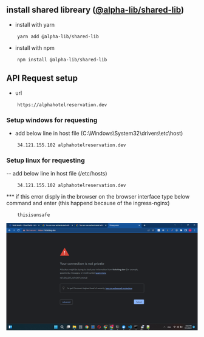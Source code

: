 ## install shared libreary ([@alpha-lib/shared-lib](https://www.npmjs.com/package/@alpha-lib/shared-lib))

- install with yarn
```
    yarn add @alpha-lib/shared-lib
```

- install with npm
```
    npm install @alpha-lib/shared-lib
```

## API Request setup
- url
```
    https://alphahotelreservation.dev
```

### Setup windows for requesting

- add below line in host file (C:\Windows\System32\drivers\etc\host)
```
    34.121.155.102 alphahotelreservation.dev
```
### Setup linux for requesting
-- add below line in host file (/etc/hosts)

```
    34.121.155.102 alphahotelreservation.dev
```

*** if this error disply in the browser on the browser interface type below command and enter (this happend because of the ingress-nginx)
```
    thisisunsafe
```
<img src="https://github.com/kavishkamk/hotel-reservation-alpha/blob/main/images/error-img.png" alt="Error" title="Ingress error">

